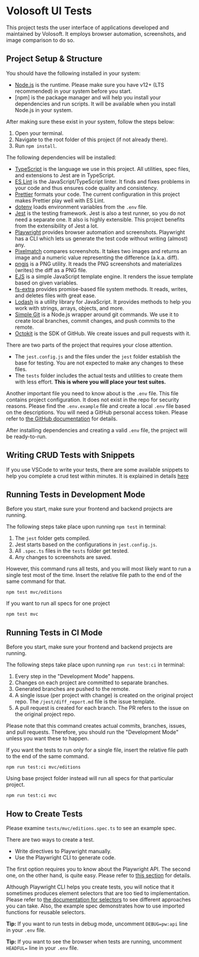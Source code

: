 # Volosoft UI Tests

This project tests the user interface of applications developed and maintained by Volosoft. It employs browser automation, screenshots, and image comparison to do so.

## Project Setup & Structure

You should have the following installed in your system:

- [Node.js](https://nodejs.org/en/) is the runtime. Please make sure you have v12+ (LTS recommended) in your system before you start.
- [npm] is the package manager and will help you install your dependencies and run scripts. It will be available when you install Node.js in your system.

After making sure these exist in your system, follow the steps below:

1. Open your terminal.
2. Navigate to the root folder of this project (if not already there).
3. Run `npm install`.

The following dependencies will be installed:

- [TypeScript](https://github.com/microsoft/TypeScript) is the language we use in this project. All utilities, spec files, and extensions to Jest are in TypeScript.
- [ES Lint](https://github.com/eslint/eslint) is the JavaScript/TypeScript linter. It finds and fixes problems in your code and thus ensures code quality and consistency.
- [Prettier](https://github.com/prettier/prettier) formats your code. The current configuration in this project makes Prettier play well with ES Lint.
- [dotenv](https://github.com/motdotla/dotenv) loads environment variables from the `.env` file.
- [Jest](https://github.com/facebook/jest) is the testing framework. Jest is also a test runner, so you do not need a separate one. It also is highly extensible. This project benefits from the extensibility of Jest a lot.
- [Playwright](https://github.com/microsoft/playwright) provides browser automation and screenshots. Playwright has a CLI which lets us generate the test code without writing (almost) any.
- [Pixelmatch](https://github.com/mapbox/pixelmatch) compares screenshots. It takes two images and returns an image and a numeric value representing the difference (a.k.a. diff).
- [pngjs](https://github.com/lukeapage/pngjs) is a PNG utility. It reads the PNG screenshots and materializes (writes) the diff as a PNG file.
- [EJS](https://github.com/mde/ejs) is a simple JavaScript template engine. It renders the issue template based on given variables.
- [fs-extra](https://github.com/jprichardson/node-fs-extra) provides promise-based file system methods. It reads, writes, and deletes files with great ease.
- [Lodash](https://github.com/lodash/lodash) is a utility library for JavaScript. It provides methods to help you work with strings, arrays, objects, and more.
- [Simple Git](https://github.com/steveukx/git-js) is a Node.js wrapper around git commands. We use it to create local branches, commit changes, and push commits to the remote.
- [Octokit](https://github.com/octokit/rest.js) is the SDK of GitHub. We create issues and pull requests with it.

There are two parts of the project that requires your close attention.

- The `jest.config.js` and the files under the `jest` folder establish the base for testing. You are not expected to make any changes to these files.
- The `tests` folder includes the actual tests and utilities to create them with less effort. **This is where you will place your test suites.**

Another important file you need to know about is the `.env` file. This file contains project configuration. It does not exist in the repo for security reasons. Please find the `.env.example` file and create a local `.env` file based on the descriptions. You will need a GitHub personal access token. Please refer to [the GitHub documentation](https://docs.github.com/en/free-pro-team@latest/github/authenticating-to-github/creating-a-personal-access-token) for details.

After installing dependencies and creating a valid `.env` file, the project will be ready-to-run.

## Writing CRUD Tests with Snippets

If you use VSCode to write your tests, there are some available snippets to help you complete a crud test within minutes. It is explained in details [here](/docs/writing-a-test-with-snippets.md)

## Running Tests in Development Mode

Before you start, make sure your frontend and backend projects are running.

The following steps take place upon running `npm test` in terminal:

1. The `jest` folder gets compiled.
2. Jest starts based on the configurations in `jest.config.js`.
3. All `.spec.ts` files in the `tests` folder get tested.
4. Any changes to screenshots are saved.

However, this command runs all tests, and you will most likely want to run a single test most of the time. Insert the relative file path to the end of the same command for that.

```
npm test mvc/editions
```

If you want to run all specs for one project

```
npm test mvc
```

## Running Tests in CI Mode

Before you start, make sure your frontend and backend projects are running.

The following steps take place upon running `npm run test:ci` in terminal:

1. Every step in the "Development Mode" happens.
2. Changes on each project are committed to separate branches.
3. Generated branches are pushed to the remote.
4. A single issue (per project with change) is created on the original project repo. The `/jest/diff_report.md` file is the issue template.
5. A pull request is created for each branch. The PR refers to the issue on the original project repo.

Please note that this command creates actual commits, branches, issues, and pull requests. Therefore, you should run the "Development Mode" unless you want these to happen.

If you want the tests to run only for a single file, insert the relative file path to the end of the same command.

```
npm run test:ci mvc/editions
```

Using base project folder instead will run all specs for that particular project.

```
npm run test:ci mvc
```

## How to Create Tests

Please examine `tests/mvc/editions.spec.ts` to see an example spec.

There are two ways to create a test.

- Write directives to Playwright manually.
- Use the Playwright CLI to generate code.

The first option requires you to know about the Playwright API. The second one, on the other hand, is quite easy. Please refer to [this section](https://github.com/microsoft/playwright-cli#generate-code) for details.

Although Playwright CLI helps you create tests, you will notice that it sometimes produces element selectors that are too tied to implementation. Please refer to [the documentation for selectors](https://github.com/microsoft/playwright/blob/master/docs/selectors.md#element-selectors) to see different approaches you can take. Also, the example spec demonstrates how to use imported functions for reusable selectors.

**Tip:** If you want to run tests in debug mode, uncomment `DEBUG=pw:api` line in your `.env` file.

**Tip:** If you want to see the browser when tests are running, uncomment `HEADFUL=` line in your `.env` file.
